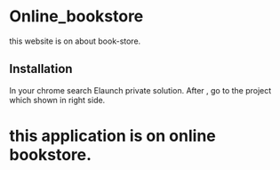# Online_bookstore


this website is on about book-store.


## Installation

In your chrome search Elaunch private solution.
After ,
go to the project which shown in right side.

# this application is on online bookstore.
